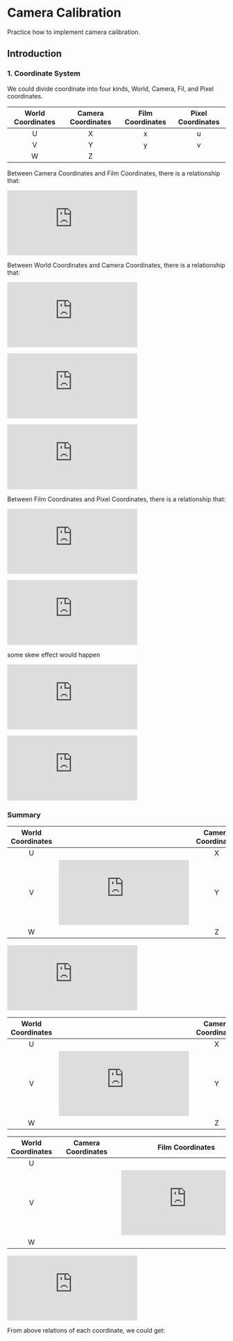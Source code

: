 # Camera Calibration
Practice how to implement camera calibration.

## Introduction

### 1. Coordinate System
We could divide coordinate into four kinds, World, Camera, Fil, and Pixel coordinates.

World Coordinates   |   Camera Coordinates  |   Film Coordinates    |   Pixel Coordinates
:------------------:|:---------------------:|:---------------------:| :------------------:
U                   |           X           |           x           |           u
V                   |           Y           |           y           |           v
W                   |           Z           |                       |                       

Between Camera Coordinates and Film Coordinates, there is a relationship that:

 ![equation_A](https://latex.codecogs.com/svg.latex?x%20%3D%20%5Cboldsymbol%7Bf%7D%5Cfrac%7BX%7D%7BZ%7D%20%2C%20y%20%3D%20%5Cboldsymbol%7Bf%7D%5Cfrac%7BY%7D%7BZ%7D%20%5Cleftrightarrow%20%5Cbegin%7Bbmatrix%7D%20x%27%5C%5C%20y%27%5C%5C%20z%27%20%5Cend%7Bbmatrix%7D%20%3D%20%5Cbegin%7Bbmatrix%7D%20%5Cboldsymbol%7Bf%7D%26%200%20%26%200%20%26%200%5C%5C%200%26%20%5Cboldsymbol%7Bf%7D%26%200%20%26%200%5C%5C%200%26%200%20%26%201%20%26%200%20%5Cend%7Bbmatrix%7D%20%5Cbegin%7Bbmatrix%7D%20X%5C%5C%20Y%5C%5C%20Z%5C%5C%201%20%5Cend%7Bbmatrix%7D)

Between World Coordinates and Camera Coordinates, there is a relationship that:

![equation_B](https://latex.codecogs.com/svg.latex?%5Cbegin%7Bbmatrix%7D%20X%5C%5C%20Y%5C%5C%20Z%5C%5C%201%20%5Cend%7Bbmatrix%7D%3D%20%5Cbegin%7Bbmatrix%7D%20r_%7B11%7D%20%26%20r_%7B12%7D%20%26%20r_%7B13%7D%20%26%200%5C%5C%20r_%7B21%7D%20%26%20r_%7B22%7D%20%26%20r_%7B23%7D%20%26%200%5C%5C%20r_%7B31%7D%20%26%20r_%7B32%7D%20%26%20r_%7B33%7D%20%26%200%5C%5C%200%20%26%200%20%26%200%20%26%201%20%5Cend%7Bbmatrix%7D%20%5Cbegin%7Bbmatrix%7D%201%20%26%200%20%26%200%20%26%20-c_%7Bx%7D%5C%5C%200%20%26%201%20%26%200%20%26%20-c_%7By%7D%5C%5C%200%20%26%200%20%26%201%20%26%20-c_%7Bz%7D%5C%5C%200%20%26%200%20%26%200%20%26%201%20%5Cend%7Bbmatrix%7D%20%5Cbegin%7Bbmatrix%7D%20U%5C%5C%20V%5C%5C%20W%5C%5C%201%20%5Cend%7Bbmatrix%7D)

![equation_B1](https://latex.codecogs.com/svg.latex?%5Cleft%20%28R_%7Bx%7D%28%5Calpha%20%29%3D%5Cbegin%7Bbmatrix%7D%201%20%26%200%20%26%200%5C%5C%200%20%26%20%5Ccos%28%5Calpha%29%20%26%20-%5Csin%28%5Calpha%29%5C%5C%200%20%26%20%5Csin%28%5Calpha%29%20%26%20%5Ccos%28%5Calpha%29%20%5Cend%7Bbmatrix%7D%2C%20R_%7By%7D%28%5Cbeta%29%3D%5Cbegin%7Bbmatrix%7D%20%5Ccos%28%5Cbeta%29%20%26%200%20%26%20%5Csin%28%5Cbeta%29%5C%5C%200%20%26%201%20%26%200%5C%5C%20-%5Csin%28%5Cbeta%29%20%26%200%20%26%20%5Ccos%28%5Cbeta%29%20%5Cend%7Bbmatrix%7D%2C%20R_%7Bz%7D%28%5Cgamma%29%3D%5Cbegin%7Bbmatrix%7D%20%5Ccos%28%5Cgamma%29%20%26%20-%5Csin%28%5Cgamma%29%20%26%200%5C%5C%20%5Csin%28%5Cgamma%29%20%26%20%5Ccos%28%5Cgamma%29%20%26%200%5C%5C%200%20%26%200%20%26%201%20%5Cend%7Bbmatrix%7D%20%5Cright%20%29)

![equation_B2](https://latex.codecogs.com/svg.latex?%5CRightarrow%20%5Cbegin%7Bbmatrix%7D%20X%5C%5C%20Y%5C%5C%20Z%5C%5C%201%20%5Cend%7Bbmatrix%7D%3D%20%5Cbegin%7Bbmatrix%7D%20r_%7B11%7D%20%26%20r_%7B12%7D%20%26%20r_%7B13%7D%20%26%20t_%7Bx%7D%5C%5C%20r_%7B21%7D%20%26%20r_%7B22%7D%20%26%20r_%7B23%7D%20%26%20t_%7By%7D%5C%5C%20r_%7B31%7D%20%26%20r_%7B32%7D%20%26%20r_%7B33%7D%20%26%20t_%7Bz%7D%5C%5C%200%20%26%200%20%26%200%20%26%201%20%5Cend%7Bbmatrix%7D%20%5Cbegin%7Bbmatrix%7D%20U%5C%5C%20V%5C%5C%20W%5C%5C%201%20%5Cend%7Bbmatrix%7D)

Between Film Coordinates and Pixel Coordinates, there is a relationship that:

![equation_C](https://latex.codecogs.com/svg.latex?u%3D%5Cboldsymbol%7Bf%7D%5Cfrac%7BX%7D%7BZ%7D&plus;o_%7Bx%7D%2C%20v%3D%5Cboldsymbol%7Bf%7D%5Cfrac%7BY%7D%7BZ%7D&plus;o_%7By%7D%5Crightarrow%20u%3D%5Cfrac%7B1%7D%7Bs_%7Bx%7D%7D%5Cboldsymbol%7Bf%7D%5Cfrac%7BX%7D%7BZ%7D&plus;o_%7Bx%7D%2C%20v%3D%5Cfrac%7B1%7D%7Bs_%7By%7D%7D%5Cboldsymbol%7Bf%7D%5Cfrac%7BY%7D%7BZ%7D&plus;o_%7By%7D)

![equation_C1](https://latex.codecogs.com/svg.latex?%5CRightarrow%20%5Cbegin%7Bbmatrix%7D%20x%27%5C%5C%20y%27%5C%5C%20z%27%20%5Cend%7Bbmatrix%7D%3D%20%5Cbegin%7Bbmatrix%7D%20%5Cfrac%7B%5Cboldsymbol%7Bf%7D%7D%7Bs_%7Bx%7D%7D%20%26%200%20%26%20o_%7Bx%7D%20%26%200%5C%5C%200%20%26%20%5Cfrac%7B%5Cboldsymbol%7Bf%7D%7D%7Bs_%7By%7D%7D%20%26%20o_%7By%7D%20%26%200%5C%5C%200%20%26%200%20%26%201%20%26%200%20%5Cend%7Bbmatrix%7D%20%5Cbegin%7Bbmatrix%7D%20X%5C%5C%20Y%5C%5C%20Z%5C%5C%201%20%5Cend%7Bbmatrix%7D%5Crightarrow%20u%3D%5Cfrac%7Bx%27%7D%7Bz%27%7D%2C%20v%3D%5Cfrac%7By%27%7D%7Bz%27%7D)

some skew effect would happen

![equation_C2](https://latex.codecogs.com/svg.latex?%5CRightarrow%20%5Cbegin%7Bbmatrix%7D%20x%27%5C%5C%20y%27%5C%5C%20z%27%20%5Cend%7Bbmatrix%7D%3D%20%5Cbegin%7Bbmatrix%7D%20%5Cfrac%7B%5Cboldsymbol%7Bf%7D%7D%7Bs_%7Bx%7D%7D%20%26%20s_%7Bk%7D%20%26%20o_%7Bx%7D%20%26%200%5C%5C%200%20%26%20%5Cfrac%7B%5Cboldsymbol%7Bf%7D%7D%7Bs_%7By%7D%7D%20%26%20o_%7By%7D%20%26%200%5C%5C%200%20%26%200%20%26%201%20%26%200%20%5Cend%7Bbmatrix%7D%20%5Cbegin%7Bbmatrix%7D%20X%5C%5C%20Y%5C%5C%20Z%5C%5C%201%20%5Cend%7Bbmatrix%7D)

![equation_C3](https://latex.codecogs.com/svg.latex?%5CRightarrow%20%5Cbegin%7Bbmatrix%7D%20u%27%5C%5C%20v%27%5C%5C%20w%27%20%5Cend%7Bbmatrix%7D%3D%20%5Cbegin%7Bbmatrix%7D%20a_%7B11%7D%20%26%20a_%7B12%7D%20%26%20a_%7B13%7D%5C%5C%20a_%7B21%7D%20%26%20a_%7B22%7D%20%26%20a_%7B23%7D%5C%5C%200%20%26%200%20%26%201%20%5Cend%7Bbmatrix%7D%20%5Cbegin%7Bbmatrix%7D%20%5Cboldsymbol%7Bf%7D%20%26%200%20%26%200%20%26%200%5C%5C%200%20%26%20%5Cboldsymbol%7Bf%7D%20%26%200%20%26%200%5C%5C%200%20%26%200%20%26%201%20%26%200%20%5Cend%7Bbmatrix%7D%20%5Cbegin%7Bbmatrix%7D%20X%5C%5C%20Y%5C%5C%20Z%5C%5C%201%20%5Cend%7Bbmatrix%7D%5Crightarrow%20u%3DM_%7Bint%7DP_%7Bc%7D%3DM_%7Baff%7DM_%7Bproj%7DP_%7Bc%7D)

### Summary

World Coordinates   |  |   Camera Coordinates  |  |   Film Coordinates    |  |   Pixel Coordinates
:------------------:|--|:---------------------:|--|:---------------------:|--|:------------------:
U                   |  |           X           |  |           x           |  |           u
V                   | ![equation_D](https://latex.codecogs.com/svg.latex?%5CLARGE%20%5Coverset%7BM_%7Bext%7D%7D%7B%5CRightarrow%7D) |           Y           | ![equation](https://latex.codecogs.com/svg.latex?%5CLARGE%20%5Coverset%7BM_%7Bproj%7D%7D%7B%5CRightarrow%7D) |           y           | ![equation](https://latex.codecogs.com/svg.latex?%5CLARGE%20%5Coverset%7BM_%7Baff%7D%7D%7B%5CRightarrow%7D) |           v
W                   |  |           Z           |  |                       |  |   

![equation](https://latex.codecogs.com/svg.latex?%5Cleft%20%28%20M_%7Bext%7D%3D%20%5Cbegin%7Bbmatrix%7D%20r_%7B11%7D%20%26%20r_%7B12%7D%20%26%20r_%7B13%7D%20%26%20t_%7Bx%7D%5C%5C%20r_%7B21%7D%20%26%20r_%7B22%7D%20%26%20r_%7B23%7D%20%26%20t_%7By%7D%5C%5C%20r_%7B31%7D%20%26%20r_%7B32%7D%20%26%20r_%7B33%7D%20%26%20t_%7Bz%7D%5C%5C%200%20%26%200%20%26%200%20%26%201%20%5Cend%7Bbmatrix%7D%2C%20M_%7Bproj%7D%3D%20%5Cbegin%7Bbmatrix%7D%20%5Cboldsymbol%7Bf%7D%20%26%200%20%26%200%20%26%200%5C%5C%200%20%26%20%5Cboldsymbol%7Bf%7D%20%26%200%20%26%200%5C%5C%200%20%26%200%20%26%201%20%26%200%20%5Cend%7Bbmatrix%7D%2C%20M_%7Baff%7D%20%5Cbegin%7Bbmatrix%7D%20a_%7B11%7D%20%26%20a_%7B12%7D%20%26%20a_%7B13%7D%5C%5C%20a_%7B21%7D%20%26%20a_%7B22%7D%20%26%20a_%7B23%7D%5C%5C%200%20%26%200%20%26%201%20%5Cend%7Bbmatrix%7D%20%5Cright%20%29)

World Coordinates   |  |   Camera Coordinates  |  |   Film Coordinates    |  |   Pixel Coordinates
:------------------:|--|:---------------------:|--|:---------------------:|--|:------------------:
U                   |  |          X            |  |                       |  |          u
V                   | ![equation_D](https://latex.codecogs.com/svg.latex?%5CLARGE%20%5Coverset%7BM_%7Bext%7D%7D%7B%5CRightarrow%7D) |          Y            |  | ![equation](https://latex.codecogs.com/svg.latex?%5CLARGE%20%5Coverset%7BM_%7Bint%7D%7D%7B%5CRightarrow%7D) |  |          v
W                   |  |          Z            |  |                       |  |

World Coordinates   |  |   Camera Coordinates  |  |   Film Coordinates    |  |   Pixel Coordinates
:------------------:|--|:---------------------:|--|:---------------------:|--|:------------------:
U                   |  |                       |  |                       |  |          u
V                   |  |                       |  |     ![equation](https://latex.codecogs.com/svg.latex?%5CLARGE%20%5Coverset%7BM%7D%7B%5CRightarrow%7D)                  |  |          v
W                   |  |                       |  |                       |  |

![equation](https://latex.codecogs.com/svg.latex?%5Cleft%20%28%20M%3D%20%5Cbegin%7Bbmatrix%7D%20m_%7B11%7D%20%26%20m_%7B12%7D%20%26%20m_%7B13%7D%20%26%20m_%7B14%7D%5C%5C%20m_%7B21%7D%20%26%20m_%7B22%7D%20%26%20m_%7B23%7D%20%26%20m_%7B24%7D%5C%5C%20m_%7B31%7D%20%26%20m_%7B32%7D%20%26%20m_%7B33%7D%20%26%20m_%7B34%7D%20%5Cend%7Bbmatrix%7D%20%5Cright%20%29)

From above relations of each coordinate, we could get:
 